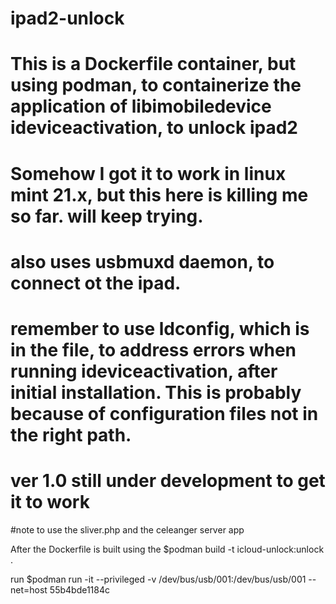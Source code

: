 # ipad2-unlock

# This is a Dockerfile container, but using podman, to containerize the application of libimobiledevice ideviceactivation, to unlock ipad2
# Somehow I got it to work in linux mint 21.x, but this here is killing me so far. will keep trying.
# also uses usbmuxd daemon, to connect ot the ipad.

# remember to use ldconfig, which is in the file, to address errors when running ideviceactivation, after initial installation. This is probably because of configuration files not in the right path.

# ver 1.0 still under development to get it to work

#note to use the sliver.php and the celeanger server app

After the Dockerfile is built using the $podman build -t icloud-unlock:unlock .

run $podman run -it --privileged -v /dev/bus/usb/001:/dev/bus/usb/001 --net=host 55b4bde1184c
